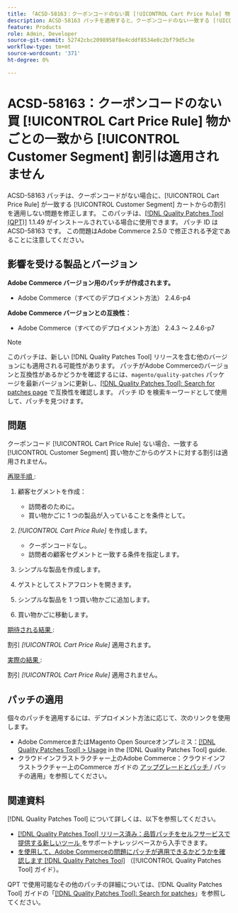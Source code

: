 ```yaml
---
title: 「ACSD-58163：クーポンコードのない買 [!UICONTROL Cart Price Rule] 物かごとの一致から [!UICONTROL Customer Segment] 割引が適用されない」
description: ACSD-58163 パッチを適用すると、クーポンコードのない一致する [!UICONTROL Customer Segment] い買い物かごからのゲストに対して [!UICONTROL Cart Price Rule] が割引を適用しないAdobe Commerceの問題が修正されます。
feature: Products
role: Admin, Developer
source-git-commit: 52742cbc2098958f8e4cddf8534e0c2bf79d5c3e
workflow-type: tm+mt
source-wordcount: '371'
ht-degree: 0%

---
```



# ACSD-58163：クーポンコードのない買 [!UICONTROL Cart Price Rule] 物かごとの一致から [!UICONTROL Customer Segment] 割引は適用されません

ACSD-58163 パッチは、クーポンコードがない場合に、[!UICONTROL Cart Price Rule] が一致する [!UICONTROL Customer Segment] カートからの割引を適用しない問題を修正します。 このパッチは、[[!DNL Quality Patches Tool (QPT)]](https://experienceleague.adobe.com/en/docs/commerce-knowledge-base/kb/announcements/commerce-announcements/magento-quality-patches-released-new-tool-to-self-serve-quality-patches) 1.1.49 がインストールされている場合に使用できます。 パッチ ID は ACSD-58163 です。 この問題はAdobe Commerce 2.5.0 で修正される予定であることに注意してください。

## 影響を受ける製品とバージョン

**Adobe Commerce バージョン用のパッチが作成されます。**

* Adobe Commerce（すべてのデプロイメント方法） 2.4.6-p4

**Adobe Commerce バージョンとの互換性：**

* Adobe Commerce（すべてのデプロイメント方法） 2.4.3 ～ 2.4.6-p7

>[!NOTE]
>
>このパッチは、新しい [!DNL Quality Patches Tool] リリースを含む他のバージョンにも適用される可能性があります。 パッチがAdobe Commerceのバージョンと互換性があるかどうかを確認するには、`magento/quality-patches` パッケージを最新バージョンに更新し、[[!DNL Quality Patches Tool]: Search for patches page](https://experienceleague.adobe.com/tools/commerce-quality-patches/index.html) で互換性を確認します。 パッチ ID を検索キーワードとして使用して、パッチを見つけます。

## 問題

クーポンコード [!UICONTROL Cart Price Rule] ない場合、一致する [!UICONTROL Customer Segment] 買い物かごからのゲストに対する割引は適用されません。

<u> 再現手順 </u>:

1. 顧客セグメントを作成：
   * 訪問者のために。
   * 買い物かごに 1 つの製品が入っていることを条件として。

1. *[!UICONTROL Cart Price Rule]* を作成します。
   * クーポンコードなし。
   * 訪問者の顧客セグメントと一致する条件を指定します。

1. シンプルな製品を作成します。
1. ゲストとしてストアフロントを開きます。
1. シンプルな製品を 1 つ買い物かごに追加します。
1. 買い物かごに移動します。

<u> 期待される結果 </u>:

割引 *[!UICONTROL Cart Price Rule]* 適用されます。

<u> 実際の結果 </u>:

割引 *[!UICONTROL Cart Price Rule]* 適用されません。

## パッチの適用

個々のパッチを適用するには、デプロイメント方法に応じて、次のリンクを使用します。

* Adobe CommerceまたはMagento Open Sourceオンプレミス：[[!DNL Quality Patches Tool] > Usage](https://experienceleague.adobe.com/docs/commerce-operations/tools/quality-patches-tool/usage.html) in the [!DNL Quality Patches Tool] guide.
* クラウドインフラストラクチャー上のAdobe Commerce：クラウドインフラストラクチャー上のCommerce ガイドの [ アップグレードとパッチ ](https://experienceleague.adobe.com/docs/commerce-cloud-service/user-guide/develop/upgrade/apply-patches.html)/ パッチの適用」を参照してください。

## 関連資料

[!DNL Quality Patches Tool] について詳しくは、以下を参照してください。

* [[!DNL Quality Patches Tool]  リリース済み：品質パッチをセルフサービスで提供する新しいツール ](https://experienceleague.adobe.com/en/docs/commerce-knowledge-base/kb/announcements/commerce-announcements/magento-quality-patches-released-new-tool-to-self-serve-quality-patches) をサポートナレッジベースから入手できます。
* [ を使用して、Adobe Commerceの問題にパッチが適用できるかどうかを確認します  [!DNL Quality Patches Tool]](/help/tools/quality-patches-tool/patches-available-in-qpt/check-patch-for-magento-issue-with-magento-quality-patches.md) （[!UICONTROL Quality Patches Tool] ガイド）。


QPT で使用可能なその他のパッチの詳細については、[!DNL Quality Patches Tool] ガイドの「[[!DNL Quality Patches Tool]: Search for patches](https://experienceleague.adobe.com/tools/commerce-quality-patches/index.html)」を参照してください。
